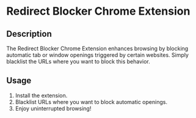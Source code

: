 # Redirect Blocker Chrome Extension

## Description
The Redirect Blocker Chrome Extension enhances browsing by blocking automatic tab or window openings triggered by certain websites. Simply blacklist the URLs where you want to block this behavior.

## Usage
1. Install the extension.
2. Blacklist URLs where you want to block automatic openings.
3. Enjoy uninterrupted browsing!